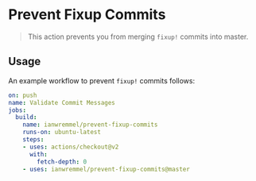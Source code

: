 # Prevent Fixup Commits

> This action prevents you from merging `fixup!` commits into master.

## Usage

An example workflow to prevent `fixup!` commits follows:

```yml
on: push
name: Validate Commit Messages
jobs:
  build:
    name: ianwremmel/prevent-fixup-commits
    runs-on: ubuntu-latest
    steps:
    - uses: actions/checkout@v2
      with:
        fetch-depth: 0
    - uses: ianwremmel/prevent-fixup-commits@master

```
